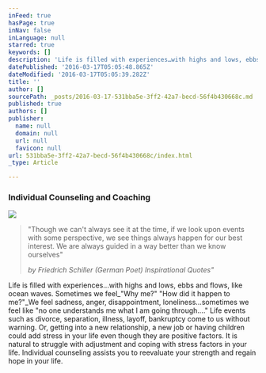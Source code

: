 ```yaml
---
inFeed: true
hasPage: true
inNav: false
inLanguage: null
starred: true
keywords: []
description: 'Life is filled with experiences…with highs and lows, ebbs and flows, like ocean waves. Sometimes we feel“Why me?” “How did it happen to me?”We feel sadness, anger, disappointment, loneliness…sometimes we feel like “no one understands me what I am going through….” Life events such as divorce, separation, illness, layoff, bankruptcy come to us without warning. Or, getting into a new relationship, a new job or having children could add stress in your life even though they are positive factors. It is natural to struggle with adjustment and coping with stress factors in your life. Individual counseling assists you to reevaluate your strength and regain hope in your life.'
datePublished: '2016-03-17T05:05:48.865Z'
dateModified: '2016-03-17T05:05:39.282Z'
title: ''
author: []
sourcePath: _posts/2016-03-17-531bba5e-3ff2-42a7-becd-56f4b430668c.md
published: true
authors: []
publisher:
  name: null
  domain: null
  url: null
  favicon: null
url: 531bba5e-3ff2-42a7-becd-56f4b430668c/index.html
_type: Article

---
```

### Individual Counseling and Coaching
![](https://the-grid-user-content.s3-us-west-2.amazonaws.com/cb334a56-ffe8-4350-b918-0262225dde0c.png)

> "Though we can't always see it at the time, if we look upon events with some perspective, we see things always happen for our best interest. We are always guided in a way better than we know ourselves"
> 
> _by Friedrich Schiller (German Poet) Inspirational Quotes"_

Life is filled with experiences...with highs and lows, ebbs and flows, like ocean waves. Sometimes we feel_"Why me?" "How did it happen to me?"_We feel sadness, anger, disappointment, loneliness...sometimes we feel like "no one understands me what I am going through...." Life events such as divorce, separation, illness, layoff, bankruptcy come to us without warning. Or, getting into a new relationship, a new job or having children could add stress in your life even though they are positive factors. It is natural to struggle with adjustment and coping with stress factors in your life. Individual counseling assists you to reevaluate your strength and regain hope in your life.